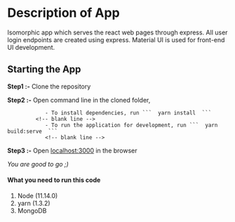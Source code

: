 # Description of App
Isomorphic app which serves the react web pages through express.
All user login endpoints are created using express.
Material UI is used for front-end UI development.


## Starting the App
**Step1 :-** Clone the repository
<!-- blank line -->
**Step2 :-** Open command line in the cloned folder,
<!-- blank line -->
                - To install dependencies, run ```  yarn install  ```
             <!-- blank line -->
                - To run the application for development, run ```  yarn build:serve  ```
                <!-- blank line -->

**Step3 :-** Open [localhost:3000](http://localhost:3000/) in the browser
<!-- blank line -->
_You are good to go ;)_


#### What you need to run this code
1. Node (11.14.0)
2. yarn (1.3.2)
3. MongoDB


